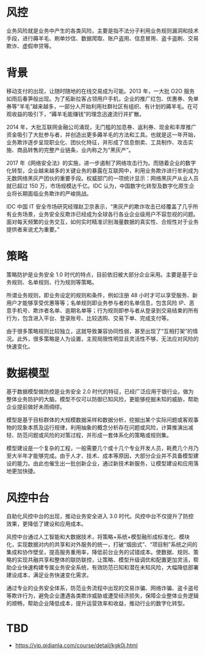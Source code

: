 # 风控

业务风险就是业务中产生的各类风险，主要是指不法分子利用业务规则漏洞和技术手段，进行薅羊毛、刷单炒信、数据爬取、账户盗用、信息冒用、盗卡盗刷、交易欺诈、虚假申贷等。

# 背景

移动支付的出现，让随时随地的在线交易成为可能。2013 年，一大批 O2O 服务如雨后春笋般出现。为了拓新拉客占领用户手机，企业的推广红包、优惠券、免单券等“羊毛”越来越多，一部分人开始利用社群社区有组织、有计划的薅羊毛。在可观收益的吸引下，“薅羊毛能赚钱”的理念迅速流行并扩散。

2014 年，大批互联网金融公司涌现，无门槛的加息券、返利券、现金和丰厚推广资金吸引了大批参与者，并创造出更多薅羊毛的方法和工具。也就是这一年开始，业务欺诈逐步呈现职业化、团伙化特征，并形成了信息倒卖、工具制作、攻击实施、商品转售的完整产业链条，业内称之为“黑灰产”。

2017 年《网络安全法》的实施，进一步遏制了网络攻击行为。而随着企业的数字化转型，企业越来越多的关键业务的暴露在互联网中，利用业务欺诈进行牟利成为无数网络黑灰产团伙的重要手段。权威部门的一项统计显示：网络黑灰产从业人员就已超过 150 万，市场规模达千亿。IDC 认为，中国数字化转型及数字化原生企业将长期面临业务欺诈的严峻挑战。

IDC 中国 IT 安全市场研究经理赵卫京表示，“黑灰产的欺诈攻击已经覆盖了几乎所有业务场景，业务安全反欺诈已经成为全球各行各业企业级用户不容忽视的问题。面对每天频繁的业务交互，如何实时精准识别海量数据的真实性、合规性对于业务提供者来说尤为重要。”

# 策略

策略防护是业务安全 1.0 时代的特点，目前依旧被大部分企业采用。主要是基于业务规则、名单规则、行为规则等策略。

所谓业务规则，即业务设定的规则和条件，例如注册 48 小时才可以享受服务、新用户才能够享受优惠等等；名单规则即业务参与者的名单信息，包含风险 IP、恶意手机号、欺诈者名单、逾期名单等；行为规则即参与者从登录到交易结束的所有行为，包含进入平台、登录账号、比较选购、交易下单、完成支付等。

由于很多策略规则比较独立，这就导致兼容协同性弱，甚至出现了“互相打架”的情况。此外，很多策略是人为设置，主观局限性明显且灵活性不够，无法应对风险的快速变化。

# 数据模型

基于数据模型做防控是业务安全 2.0 时代的特征，已经广泛应用于银行业。做为整体业务防护的大脑，模型不仅可以防御已知风险，更能够挖掘未知的威胁，帮助企业提前做好未雨绸缪。

模型是基于目标群体的大规模数据采样和数据分析，挖掘出某个实际问题或客观事物的现象本质及运行规律，利用抽象的概念分析存在问题或风险，计算推演出减轻、防范问题或风险的对策过程，并形成一套体系化的策略或规则集。

模型建设是一个复杂的工程，一般需要几个或十几个专业开发人员，耗费几个月乃至大半年才能够完成。由于人才、技术、成本等原因，大部分企业并不具备模型建设的能力。由此也催生出一批创新企业，通过新技术新服务，让模型建设和应用落地更加快捷。

# 风控中台

自助化风控中台的出现，推动业务安全进入 3.0 时代。风控中台不仅提升了防控效果，更降低了建设和应用成本。

风控中台通过人工智能和大数据技术，将策略+系统+模型融形成标准化、模块化，实现数据对内的共享和对外服务的统一，打破“烟囱式”、“项目制”系统之间的集成和协作壁垒，提高服务重用率，降低前台业务的试错成本。使数据、规则、策略的实现共融共享和整体的联防联控，让策略、模型升级调优和配置更加灵活，帮助企业快速构建专属业务安全系统，有效防范已知和潜在未知风险，大幅降低部署建设成本，满足业务快速变化需求。

通过专业的业务安全体系，防范业务流程中出现的交易诈骗、网络诈骗、盗卡盗号等欺诈行为，避免企业遭遇各类欺诈威胁或遭受经济损失，保障企业整体业务逻辑的顺畅，帮助企业降低成本，提升运营效率和收益，推动行业的数字化转型。

# TBD

- https://vip.qidianla.com/course/detail/kgk0j.html
